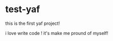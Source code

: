 test-yaf
========

this is the first yaf project!

i love write code ! 
it's make me pround of myself!
